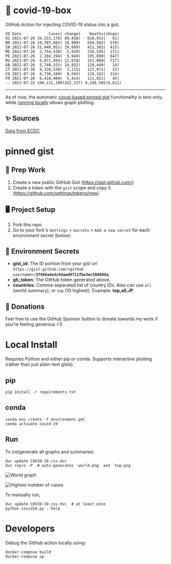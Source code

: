 # 🏥 covid-19-box

GitHub Action for injecting COVID-19 status into a gist.

```
ID Date            Cases( change)    Deaths(chnge)
US 2021-07-26 34,533,178( 89,418)   610,952(   61)
BR 2021-07-26 19,707,662( 18,999)   550,502(  578)
IN 2021-07-26 31,440,951( 29,689)   421,382(  415)
ME 2021-07-26  2,754,438(  5,920)   238,595(  171)
PE 2021-07-26  2,104,394(  9,949)   195,890(  647)
RU 2021-07-26  6,071,893( 22,678)   152,069(  717)
GB 2021-07-26  5,748,331( 24,932)   129,460(   14)
IT 2021-07-26  4,320,530(  3,115)   127,971(   22)
CO 2021-07-26  4,736,349(  8,503)   119,182(  314)
FR 2021-07-26  6,410,469(  5,414)   111,851(   45)
-- 2021-07-25 194,131,108(432,257) 4,156,502(6,611)
```

---

As of now, the automatic [cloud-based pinned gist](#pinned-gist) functionality is text-only;
while [running locally](#local-install) allows graph plotting.

## ✨ Sources

[Data from ECDC](https://www.ecdc.europa.eu/en/publications-data/download-todays-data-geographic-distribution-covid-19-cases-worldwide)

# pinned gist

## 🎒 Prep Work
1. Create a new public GitHub Gist (https://gist.github.com/)
1. Create a token with the `gist` scope and copy it. (https://github.com/settings/tokens/new)

## 🖥 Project Setup
1. Fork this repo
1. Go to your fork's `Settings` > `Secrets` > `Add a new secret` for each environment secret (below)

## 🤫 Environment Secrets
- **gist_id:** The ID portion from your gist url `https://gist.github.com/<github username>/`**`37496a4e4c84aed9711fbe3ec560888a`**.
- **gh_token:** The GitHub token generated above.
- **countries:** Comma-separated list of country IDs. Also can use `all` (world summary), or `top` (10 highest). Example: **top,all,JP**.

## 💸 Donations

Feel free to use the GitHub Sponsor button to donate towards my work if you're feeling generous <3

# Local Install

Requires Python and either pip or conda. Supports interactive plotting (rather than just plain-text gists).

## pip

```
pip install -r requirements.txt
```

## conda

```
conda env create -f environment.yml
conda activate covid-19
```

## Run

To (re)generate all graphs and summaries:

```
dvc update COVID-19.csv.dvc
dvc repro -P  # auto-generates `world.png` and `top.png`
```

![World graph](world.png)

![Highest number of cases](top.png)

To manually run,

```
dvc update COVID-19.csv.dvc  # at least once
python covid19.py --help
```

# Developers

Debug the GitHub action locally using:

```
docker-compose build
docker-compose up
```
